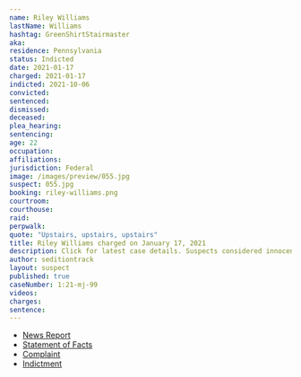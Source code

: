 ```yaml
---
name: Riley Williams
lastName: Williams
hashtag: GreenShirtStairmaster
aka:
residence: Pennsylvania
status: Indicted
date: 2021-01-17
charged: 2021-01-17
indicted: 2021-10-06
convicted:
sentenced:
dismissed:
deceased:
plea_hearing:
sentencing:
age: 22
occupation:
affiliations:
jurisdiction: Federal
image: /images/preview/055.jpg
suspect: 055.jpg
booking: riley-williams.png
courtroom:
courthouse:
raid:
perpwalk:
quote: "Upstairs, upstairs, upstairs"
title: Riley Williams charged on January 17, 2021
description: Click for latest case details. Suspects considered innocent until proven guilty.
author: seditiontrack
layout: suspect
published: true
caseNumber: 1:21-mj-99
videos:
charges:
sentence:
---
```

- [News Report](https://www.npr.org/sections/insurrection-at-the-capitol/2021/01/18/957979421/fbi-seeking-woman-who-may-have-stolen-speaker-pelosis-laptop)
- [Statement of Facts](https://www.justice.gov/opa/page/file/1357051/download)
- [Complaint](https://www.justice.gov/opa/page/file/1357056/download)
- [Indictment](https://www.justice.gov/usao-dc/case-multi-defendant/file/1441161/download)
